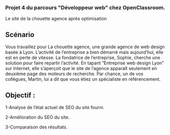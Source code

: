 ### Projet 4  du parcours "Développeur web" chez OpenClassroom. 

Le site de la chouette agence après optimisation

## Scénario

Vous travaillez pour La chouette agence, une grande agence de web design basée à Lyon.
L’activité de l’entreprise a bien démarré mais aujourd’hui, elle est en perte de vitesse. La fondatrice de l’entreprise, Sophie, cherche une solution pour faire repartir l’activité. En tapant “Entreprise web design Lyon” sur Internet, elle s’aperçoit que le site de l’agence apparaît seulement en deuxième page des moteurs de recherche. Par chance, un de vos collègues, Martin, lui a dit que vous étiez un spécialiste en référencement.

## Objectif : 

1-Analyse de l’état actuel de SEO du site fourni.

2-Amélioration du SEO du site.

3-Comparaison des résultats.